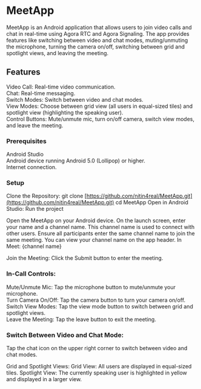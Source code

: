 # MeetApp
MeetApp is an Android application that allows users to join video calls and chat in real-time using Agora RTC and Agora Signaling. The app provides features like switching between video and chat modes, muting/unmuting the microphone, turning the camera on/off, switching between grid and spotlight views, and leaving the meeting.

## Features
Video Call: Real-time video communication.\
Chat: Real-time messaging.\
Switch Modes: Switch between video and chat modes.\
View Modes: Choose between grid view (all users in equal-sized tiles) and spotlight view (highlighting the speaking user).\
Control Buttons: Mute/unmute mic, turn on/off camera, switch view modes, and leave the meeting.

### Prerequisites
Android Studio\
Android device running Android 5.0 (Lollipop) or higher.\
Internet connection.

### Setup
Clone the Repository:
git clone [https://github.com/nitin4real/MeetApp.git](https://github.com/nitin4real/MeetApp.git)
cd MeetApp
Open in Android Studio: Run the project

Open the MeetApp on your Android device.
On the launch screen, enter your name and a channel name. This channel name is used to connect with other users. Ensure all participants enter the same channel name to join the same meeting. You can view your channel name on the app header. In Meet: {channel name}

Join the Meeting:
Click the Submit button to enter the meeting.

### In-Call Controls:
Mute/Unmute Mic: Tap the microphone button to mute/unmute your microphone.\
Turn Camera On/Off: Tap the camera button to turn your camera on/off.\
Switch View Modes: Tap the view mode button to switch between grid and spotlight views.\
Leave the Meeting: Tap the leave button to exit the meeting.

### Switch Between Video and Chat Mode:
Tap the chat icon on the upper right corner to switch between video and chat modes.

Grid and Spotlight Views:
Grid View: All users are displayed in equal-sized tiles.
Spotlight View: The currently speaking user is highlighted in yellow and displayed in a larger view.
